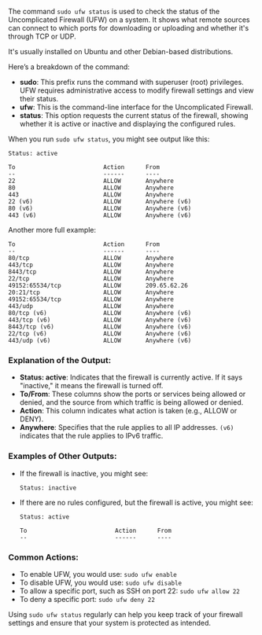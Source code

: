 
The command `sudo ufw status` is used to check the status of the Uncomplicated Firewall (UFW) on a system. It shows what remote sources can connect to which ports for downloading or uploading and whether it's through TCP or UDP.


It's usually installed on Ubuntu and other Debian-based distributions. 

Here’s a breakdown of the command:

- **sudo**: This prefix runs the command with superuser (root) privileges. UFW requires administrative access to modify firewall settings and view their status.
- **ufw**: This is the command-line interface for the Uncomplicated Firewall.
- **status**: This option requests the current status of the firewall, showing whether it is active or inactive and displaying the configured rules.

When you run `sudo ufw status`, you might see output like this:

```plaintext
Status: active

To                         Action      From
--                         ------      ----
22                         ALLOW       Anywhere
80                         ALLOW       Anywhere
443                        ALLOW       Anywhere
22 (v6)                    ALLOW       Anywhere (v6)
80 (v6)                    ALLOW       Anywhere (v6)
443 (v6)                   ALLOW       Anywhere (v6)
```


Another more full example:
```
To                         Action      From
--                         ------      ----
80/tcp                     ALLOW       Anywhere                  
443/tcp                    ALLOW       Anywhere                  
8443/tcp                   ALLOW       Anywhere                  
22/tcp                     ALLOW       Anywhere                  
49152:65534/tcp            ALLOW       209.65.62.26              
20:21/tcp                  ALLOW       Anywhere                  
49152:65534/tcp            ALLOW       Anywhere                  
443/udp                    ALLOW       Anywhere                  
80/tcp (v6)                ALLOW       Anywhere (v6)             
443/tcp (v6)               ALLOW       Anywhere (v6)             
8443/tcp (v6)              ALLOW       Anywhere (v6)             
22/tcp (v6)                ALLOW       Anywhere (v6)             
443/udp (v6)               ALLOW       Anywhere (v6)  
```

### Explanation of the Output:

- **Status: active**: Indicates that the firewall is currently active. If it says "inactive," it means the firewall is turned off.
- **To/From**: These columns show the ports or services being allowed or denied, and the source from which traffic is being allowed or denied.
- **Action**: This column indicates what action is taken (e.g., ALLOW or DENY).
- **Anywhere**: Specifies that the rule applies to all IP addresses. `(v6)` indicates that the rule applies to IPv6 traffic.

### Examples of Other Outputs:

- If the firewall is inactive, you might see:
  ```plaintext
  Status: inactive
  ```

- If there are no rules configured, but the firewall is active, you might see:
  ```plaintext
  Status: active

  To                         Action      From
  --                         ------      ----
  ```

### Common Actions:

- To enable UFW, you would use: `sudo ufw enable`
- To disable UFW, you would use: `sudo ufw disable`
- To allow a specific port, such as SSH on port 22: `sudo ufw allow 22`
- To deny a specific port: `sudo ufw deny 22`

Using `sudo ufw status` regularly can help you keep track of your firewall settings and ensure that your system is protected as intended.